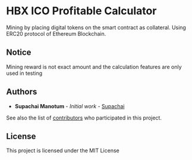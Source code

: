 # HBX ICO Profitable Calculator

Mining by placing digital tokens on the smart contract as collateral. Using ERC20 protocol of Ethereum Blockchain.

## Notice

Mining reward is not exact amount and the calculation features are only used in testing

## Authors

* **Supachai Manotum** - *Initial work* - [Supachai](https://github.com/majoricasoft)

See also the list of [contributors](https://github.com/hashbx/hbx-ico-calculator/graphs/contributors) who participated in this project.

## License

This project is licensed under the MIT License